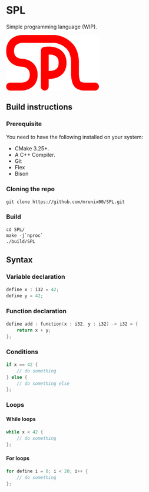 # SPL
Simple programming language (WIP).

<img src="assets/logo.svg" width=50%>

## Build instructions

### Prerequisite
You need to have the following installed on your system:
- CMake 3.25+.
- A C++ Compiler.
- Git
- Flex
- Bison

### Cloning the repo
```console
git clone https://github.com/mrunix00/SPL.git
```

### Build
```console
cd SPL/
make -j`nproc`
./build/SPL
```

## Syntax
### Variable declaration
```c
define x : i32 = 42;
define y = 42;
```
### Function declaration
```c
define add : function(x : i32, y : i32) -> i32 = {
    return x + y;
};
```
### Conditions
```c
if x == 42 {
    // do something
} else {
    // do something else
};
```
### Loops
#### While loops
```c
while x < 42 {
    // do something
};
```
#### For loops
```c
for define i = 0; i < 20; i++ {
    // do something
};
```
